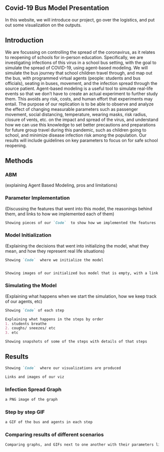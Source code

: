 ## Covid-19 Bus Model Presentation


In this website, we will introduce our project, go over the logistics, and put out some visualization on the outputs.

## Introduction

We are focussing on controlling the spread of the coronavirus, as it relates to reopening of schools for in-person education. Specifically, we are investigating infections of this virus in a school bus setting, with the goal to simulate the spread of COVID-19, using agent-based modeling. We will simulate the bus journey that school children travel through, and map out the bus, with programmed virtual agents (people: students and bus officials), seating in buses, movement, and the infection spread through the source patient. Agent-based modeling is a useful tool to simulate real-life events so that we don’t have to create an actual experiment to further study them. This avoids any risk, costs, and human effort that experiments may entail. The purpose of our replication is to be able to observe and analyze the effect of changing measurable parameters such as passenger movement, social distancing, temperature, wearing masks, risk radius, closure of vents, etc. on the impact and spread of the virus, and understand how we can use this knowledge to set better precautions and preparations for future group travel during this pandemic, such as children going to school, and minimize disease infection risk among the population. Our results will include guidelines on key parameters to focus on for safe school reopening. 

## Methods

### ABM
(explaining Agent Based Modeling, pros and limitations)

### Parameter Implementation
(Discussing the features that went into this model, the reasonings behind them, and links to how we implemented each of them)

```markdown
Showing pieces of our `Code`  to show how we implemented the features

```

### Model Initialization
(Explaining the decisions that went into initializing the model, what they mean, and how they represent real life situations)

```markdown
Showing `Code`  where we initialize the model


Showing images of our initialized bus model that is empty, with a link to a spreadsheet of the details about the bus, and our agents

```

### Simulating the Model
(Explaining what happens when we start the simulation, how we keep track of our agents, etc)
```markdown
Showing `Code` of each step

Explaining what happens in the steps by order
1. students breathe
2. coughs/ sneezes/ etc
3. etc

Showing snapshots of some of the steps with details of that steps

```



## Results
```markdown
Showing `Code`  where our visualizations are produced

Links and images of our viz
```

### Infection Spread Graph
```markdown
a PNG image of the graph
```

### Step by step GIF
```markdown
a GIF of the bus and agents in each step
```

### Comparing results of different scenarios
```markdown
Comparing graphs, and GIFs next to one another with their parameters listed for visual comparisons
```


